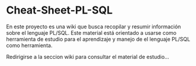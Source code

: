 # Cheat-Sheet-PL-SQL

En este proyecto es una wiki que busca recopilar y resumir información sobre el lenguaje PL/SQL. Este material está orientado a usarse como herramienta de estudio para el aprendizaje y manejo de el lenguaje PL/SQL como herramienta. 

Redirigirse a la seccion wiki para consultar el material de estudio... 
